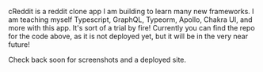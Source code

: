cReddit is a reddit clone app I am building to learn many new frameworks. I am teaching myself Typescript, GraphQL, Typeorm, Apollo, Chakra UI, and more with this app. It's sort of a trial by fire! Currently you can find the repo for the code above, as it is not deployed yet, but it will be in the very near future!

Check back soon for screenshots and a deployed site.
